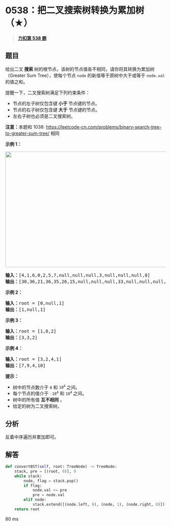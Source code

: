 # 0538：把二叉搜索树转换为累加树（★）


> <u>**[力扣第 538 题](https://leetcode.cn/problems/convert-bst-to-greater-tree/)**</u>

## 题目

<p>给出二叉<strong> 搜索 </strong>树的根节点，该树的节点值各不相同，请你将其转换为累加树（Greater Sum Tree），使每个节点 <code>node</code> 的新值等于原树中大于或等于 <code>node.val</code> 的值之和。</p>

<p>提醒一下，二叉搜索树满足下列约束条件：</p>

<ul>
<li>节点的左子树仅包含键<strong> 小于 </strong>节点键的节点。</li>
<li>节点的右子树仅包含键<strong> 大于</strong> 节点键的节点。</li>
<li>左右子树也必须是二叉搜索树。</li>
</ul>

<p><strong>注意：</strong>本题和 1038: <a href="https://leetcode-cn.com/problems/binary-search-tree-to-greater-sum-tree/">https://leetcode-cn.com/problems/binary-search-tree-to-greater-sum-tree/</a> 相同</p>



<p><strong>示例 1：</strong></p>

<p><strong><img alt="" src="https://assets.leetcode-cn.com/aliyun-lc-upload/uploads/2019/05/03/tree.png" style="height: 364px; width: 534px;"></strong></p>

<pre><strong>输入：</strong>[4,1,6,0,2,5,7,null,null,null,3,null,null,null,8]
<strong>输出：</strong>[30,36,21,36,35,26,15,null,null,null,33,null,null,null,8]
</pre>

<p><strong>示例 2：</strong></p>

<pre><strong>输入：</strong>root = [0,null,1]
<strong>输出：</strong>[1,null,1]
</pre>

<p><strong>示例 3：</strong></p>

<pre><strong>输入：</strong>root = [1,0,2]
<strong>输出：</strong>[3,3,2]
</pre>

<p><strong>示例 4：</strong></p>

<pre><strong>输入：</strong>root = [3,2,4,1]
<strong>输出：</strong>[7,9,4,10]
</pre>



<p><strong>提示：</strong></p>

<ul>
<li>树中的节点数介于 <code>0</code> 和 <code>10<sup>4</sup></code><sup> </sup>之间。</li>
<li>每个节点的值介于 <code>-10<sup>4</sup></code> 和 <code>10<sup>4</sup></code> 之间。</li>
<li>树中的所有值 <strong>互不相同</strong> 。</li>
<li>给定的树为二叉搜索树。</li>
</ul>




## 分析

反着中序遍历并累加即可。

## 解答

```python
def convertBST(self, root: TreeNode) -> TreeNode:
    stack, pre = [(root, 0)], 0
    while stack:
        node, flag = stack.pop()
        if flag:
            node.val += pre
            pre = node.val
        elif node:
            stack.extend([(node.left, 0), (node, 1), (node.right, 0)])
    return root
```
80 ms
